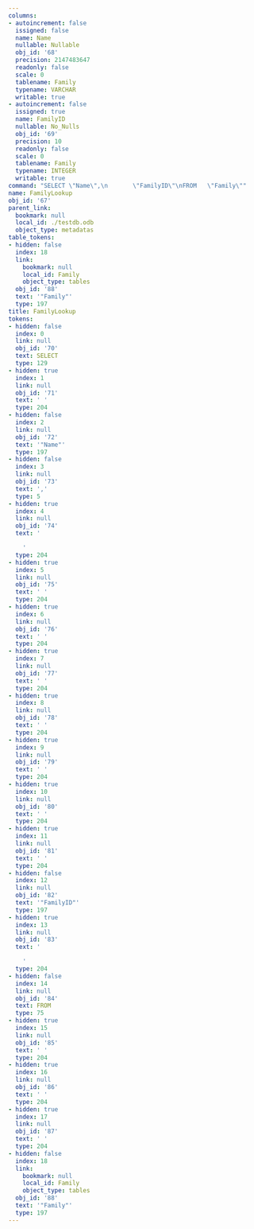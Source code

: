 ```yaml
---
columns:
- autoincrement: false
  issigned: false
  name: Name
  nullable: Nullable
  obj_id: '68'
  precision: 2147483647
  readonly: false
  scale: 0
  tablename: Family
  typename: VARCHAR
  writable: true
- autoincrement: false
  issigned: true
  name: FamilyID
  nullable: No_Nulls
  obj_id: '69'
  precision: 10
  readonly: false
  scale: 0
  tablename: Family
  typename: INTEGER
  writable: true
command: "SELECT \"Name\",\n       \"FamilyID\"\nFROM   \"Family\""
name: FamilyLookup
obj_id: '67'
parent_link:
  bookmark: null
  local_id: ./testdb.odb
  object_type: metadatas
table_tokens:
- hidden: false
  index: 18
  link:
    bookmark: null
    local_id: Family
    object_type: tables
  obj_id: '88'
  text: '"Family"'
  type: 197
title: FamilyLookup
tokens:
- hidden: false
  index: 0
  link: null
  obj_id: '70'
  text: SELECT
  type: 129
- hidden: true
  index: 1
  link: null
  obj_id: '71'
  text: ' '
  type: 204
- hidden: false
  index: 2
  link: null
  obj_id: '72'
  text: '"Name"'
  type: 197
- hidden: false
  index: 3
  link: null
  obj_id: '73'
  text: ','
  type: 5
- hidden: true
  index: 4
  link: null
  obj_id: '74'
  text: '

    '
  type: 204
- hidden: true
  index: 5
  link: null
  obj_id: '75'
  text: ' '
  type: 204
- hidden: true
  index: 6
  link: null
  obj_id: '76'
  text: ' '
  type: 204
- hidden: true
  index: 7
  link: null
  obj_id: '77'
  text: ' '
  type: 204
- hidden: true
  index: 8
  link: null
  obj_id: '78'
  text: ' '
  type: 204
- hidden: true
  index: 9
  link: null
  obj_id: '79'
  text: ' '
  type: 204
- hidden: true
  index: 10
  link: null
  obj_id: '80'
  text: ' '
  type: 204
- hidden: true
  index: 11
  link: null
  obj_id: '81'
  text: ' '
  type: 204
- hidden: false
  index: 12
  link: null
  obj_id: '82'
  text: '"FamilyID"'
  type: 197
- hidden: true
  index: 13
  link: null
  obj_id: '83'
  text: '

    '
  type: 204
- hidden: false
  index: 14
  link: null
  obj_id: '84'
  text: FROM
  type: 75
- hidden: true
  index: 15
  link: null
  obj_id: '85'
  text: ' '
  type: 204
- hidden: true
  index: 16
  link: null
  obj_id: '86'
  text: ' '
  type: 204
- hidden: true
  index: 17
  link: null
  obj_id: '87'
  text: ' '
  type: 204
- hidden: false
  index: 18
  link:
    bookmark: null
    local_id: Family
    object_type: tables
  obj_id: '88'
  text: '"Family"'
  type: 197
---
```

